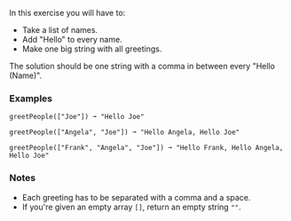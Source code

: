 In this exercise you will have to:

*   Take a list of names.
*   Add "Hello" to every name.
*   Make one big string with all greetings.

The solution should be one string with a comma in between every "Hello (Name)".


### Examples ###
    greetPeople(["Joe"]) ➞ "Hello Joe"

    greetPeople(["Angela", "Joe"]) ➞ "Hello Angela, Hello Joe"

    greetPeople(["Frank", "Angela", "Joe"]) ➞ "Hello Frank, Hello Angela, Hello Joe"


### Notes ###
*   Each greeting has to be separated with a comma and a space.
*   If you're given an empty array `[]`, return an empty string `""`.